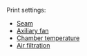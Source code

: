 Print settings:

* [Seam](Print-settings/Seam)
* [Axiliary fan](Print-settings/auxiliary-fan)
* [Chamber temperature](Print-settings/chamber-temperature)
* [Air filtration](Print-settings/air-filtration)